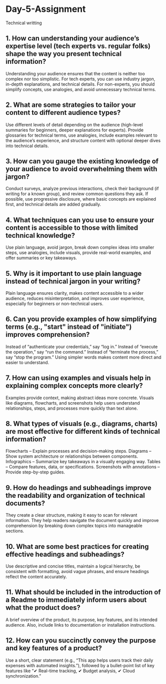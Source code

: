 # Day-5-Assignment
Technical writting

## 1. How can understanding your audience’s expertise level (tech experts vs. regular folks) shape the way you present technical information?
Understanding your audience ensures that the content is neither too complex nor too simplistic. For tech experts, you can use industry jargon, in-depth explanations, and technical details. For non-experts, you should simplify concepts, use analogies, and avoid unnecessary technical terms.

## 2. What are some strategies to tailor your content to different audience types?
Use different levels of detail depending on the audience (high-level summaries for beginners, deeper explanations for experts). Provide glossaries for technical terms, use analogies, include examples relevant to the audience’s experience, and structure content with optional deeper dives into technical details.

## 3. How can you gauge the existing knowledge of your audience to avoid overwhelming them with jargon?
Conduct surveys, analyze previous interactions, check their background (if writing for a known group), and review common questions they ask. If possible, use progressive disclosure, where basic concepts are explained first, and technical details are added gradually.

## 4. What techniques can you use to ensure your content is accessible to those with limited technical knowledge?
Use plain language, avoid jargon, break down complex ideas into smaller steps, use analogies, include visuals, provide real-world examples, and offer summaries or key takeaways.

## 5. Why is it important to use plain language instead of technical jargon in your writing?
Plain language ensures clarity, makes content accessible to a wider audience, reduces misinterpretation, and improves user experience, especially for beginners or non-technical users.

## 6. Can you provide examples of how simplifying terms (e.g., "start" instead of "initiate") improves comprehension?
Instead of “authenticate your credentials,” say “log in.”
Instead of “execute the operation,” say “run the command.”
Instead of “terminate the process,” say “stop the program.”
Using simpler words makes content more direct and easier to understand.

## 7. How can using examples and visuals help in explaining complex concepts more clearly?
Examples provide context, making abstract ideas more concrete. Visuals like diagrams, flowcharts, and screenshots help users understand relationships, steps, and processes more quickly than text alone.

## 8. What types of visuals (e.g., diagrams, charts) are most effective for different kinds of technical information?
Flowcharts – Explain processes and decision-making steps.
Diagrams – Show system architecture or relationships between components.
Infographics – Summarize key takeaways in a visually engaging way.
Tables – Compare features, data, or specifications.
Screenshots with annotations – Provide step-by-step guides.

## 9. How do headings and subheadings improve the readability and organization of technical documents?
They create a clear structure, making it easy to scan for relevant information. They help readers navigate the document quickly and improve comprehension by breaking down complex topics into manageable sections.

## 10. What are some best practices for creating effective headings and subheadings?
Use descriptive and concise titles, maintain a logical hierarchy, be consistent with formatting, avoid vague phrases, and ensure headings reflect the content accurately.

## 11. What should be included in the introduction of a Readme to immediately inform users about what the product does?
A brief overview of the product, its purpose, key features, and its intended audience. Also, include links to documentation or installation instructions.

## 12. How can you succinctly convey the purpose and key features of a product?
Use a short, clear statement (e.g., “This app helps users track their daily expenses with automated insights.”), followed by a bullet-point list of key features like “✔ Real-time tracking, ✔ Budget analysis, ✔ Cloud synchronization.”
